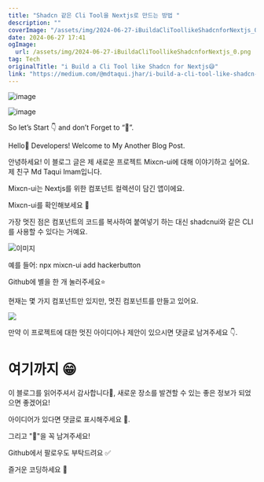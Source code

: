 ```yaml
---
title: "Shadcn 같은 Cli Tool을 Nextjs로 만드는 방법 "
description: ""
coverImage: "/assets/img/2024-06-27-iBuildaCliToollikeShadcnforNextjs_0.png"
date: 2024-06-27 17:41
ogImage: 
  url: /assets/img/2024-06-27-iBuildaCliToollikeShadcnforNextjs_0.png
tag: Tech
originalTitle: "i Build a Cli Tool like Shadcn for Nextjs😅"
link: "https://medium.com/@mdtaqui.jhar/i-build-a-cli-tool-like-shadcn-for-nextjs-492b95ffe7a4"
---
```




![image](https://miro.medium.com/v2/resize:fit:1400/1*OqSruG8nIPecbw8awLPfcQ.gif)

![image](/assets/img/2024-06-27-iBuildaCliToollikeShadcnforNextjs_0.png)

So let’s Start 👇 and don’t Forget to “💖”.

Hello👋 Developers! Welcome to My Another Blog Post.


<div class="content-ad"></div>

안녕하세요! 이 블로그 글은 제 새로운 프로젝트 Mixcn-ui에 대해 이야기하고 싶어요. 제 친구 Md Taqui Imam입니다.

Mixcn-ui는 Nextjs를 위한 컴포넌트 컬렉션이 담긴 앱이에요.

Mixcn-ui를 확인해보세요 🚀

가장 멋진 점은 컴포넌트의 코드를 복사하여 붙여넣기 하는 대신 shadcnui와 같은 CLI를 사용할 수 있다는 거예요.

![이미지](/assets/img/2024-06-27-iBuildaCliToollikeShadcnforNextjs_1.png)

<div class="content-ad"></div>

예를 들어: npx mixcn-ui add hackerbutton

Github에 별을 한 개 눌러주세요⭐

현재는 몇 가지 컴포넌트만 있지만, 멋진 컴포넌트를 만들고 있어요.

<img src="/assets/img/2024-06-27-iBuildaCliToollikeShadcnforNextjs_2.png" />

<div class="content-ad"></div>

만약 이 프로젝트에 대한 멋진 아이디어나 제안이 있으시면 댓글로 남겨주세요 👇.

# 여기까지 😁

이 블로그를 읽어주셔서 감사합니다🙏, 새로운 장소를 발견할 수 있는 좋은 정보가 되었으면 좋겠어요!

아이디어가 있다면 댓글로 표시해주세요 📩.

<div class="content-ad"></div>

그리고 "💖"을 꼭 남겨주세요!

Github에서 팔로우도 부탁드려요 ✅

즐거운 코딩하세요 👋
